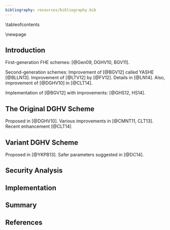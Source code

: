 ```yaml
---
bibliography: resources/bibliography.bib
---
```


\tableofcontents

\newpage

## Introduction

First-generation FHE schemes:
[@Gen09, DGHV10, BGV11].

Second-generation schemes:
Improvement of [@BGV12] called YASHE [@BLLN13]. Improvement of [@LTV12] by [@FV12]. Details in [@LN14].
Also, improvement of [@DGHV10] in [@CLT14].

Implementation of [@BGV12] with improvements: [@GHS12, HS14].

## The Original DGHV Scheme

Proposed in [@DGHV10]. Various improvements in [@CMNT11, CLT13]. Recent enhancement [@CLT14]

## Variant DGHV Scheme

Proposed in [@YKPB13].
Safer parameters suggested in [@DC14].

## Security Analysis

## Implementation

## Summary

## References
